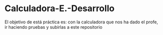 # Calculadora-E.-Desarrollo
El objetivo de está práctica es: con la calculadora que nos ha dado el profe, ir haciendo pruebas y subirlas a este repositorio
